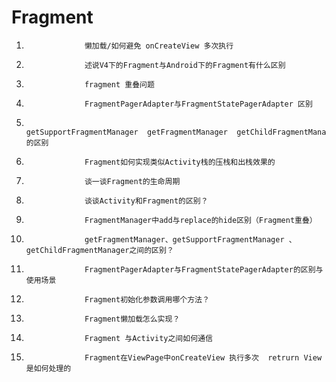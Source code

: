 # Fragment

1. 					懒加载/如何避免 onCreateView 多次执行
1. 					述说V4下的Fragment与Android下的Fragment有什么区别
1. 					fragment 重叠问题
1. 					FragmentPagerAdapter与FragmentStatePagerAdapter 区别
1. 					getSupportFragmentManager  getFragmentManager  getChildFragmentManager 的区别
1. 					Fragment如何实现类似Activity栈的压栈和出栈效果的
1. 					谈一谈Fragment的生命周期
1. 					谈谈Activity和Fragment的区别？
1. 					FragmentManager中add与replace的hide区别（Fragment重叠）
1. 					getFragmentManager、getSupportFragmentManager 、getChildFragmentManager之间的区别？
1. 					FragmentPagerAdapter与FragmentStatePagerAdapter的区别与使用场景
1. 					Fragment初始化参数调用哪个方法？
1. 					Fragment懒加载怎么实现？
1. 					Fragment 与Activity之间如何通信
1. 					Fragment在ViewPage中onCreateView 执行多次  retrurn View 是如何处理的